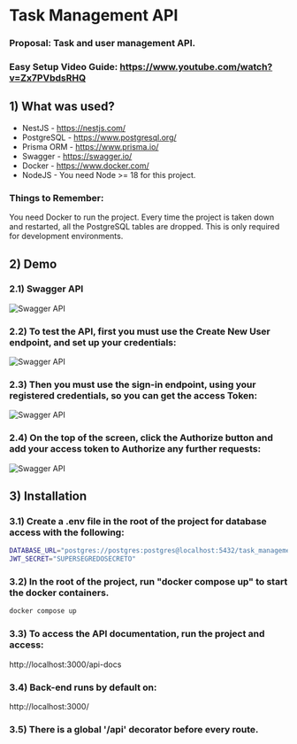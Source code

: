 # Task Management API

### Proposal: Task and user management API.

### Easy Setup Video Guide: https://www.youtube.com/watch?v=Zx7PVbdsRHQ
## 1) What was used?

- NestJS - https://nestjs.com/
- PostgreSQL - https://www.postgresql.org/
- Prisma ORM - https://www.prisma.io/
- Swagger - https://swagger.io/
- Docker - https://www.docker.com/
- NodeJS - You need Node >= 18 for this project.

### Things to Remember:

You need Docker to run the project.
Every time the project is taken down and restarted, all the PostgreSQL tables are dropped. This is only required for development environments.

## 2) Demo

### 2.1) Swagger API

![Swagger API](https://i.imgur.com/PCYUTG4.png)

### 2.2) To test the API, first you must use the Create New User endpoint, and set up your credentials:
![Swagger API](https://i.mgur.com/vXOoxzF.png)

### 2.3) Then you must use the sign-in endpoint, using your registered credentials, so you can get the access Token:
![Swagger API](https://i.imgur.com/KoRlqpG.png)

### 2.4) On the top of the screen, click the Authorize button and add your access token to Authorize any further requests:
![Swagger API](https://i.imgur.com/Ox41hqR/png)

## 3) Installation

### 3.1) Create a .env file in the root of the project for database access with the following:

```sh
DATABASE_URL="postgres://postgres:postgres@localhost:5432/task_management?schema=public"
JWT_SECRET="SUPERSEGREDOSECRETO"
```

### 3.2) In the root of the project, run "docker compose up" to start the docker containers.

```sh
docker compose up
```

### 3.3) To access the API documentation, run the project and access:
http://localhost:3000/api-docs

### 3.4) Back-end runs by default on:
http://localhost:3000/

### 3.5) There is a global '/api' decorator before every route.
